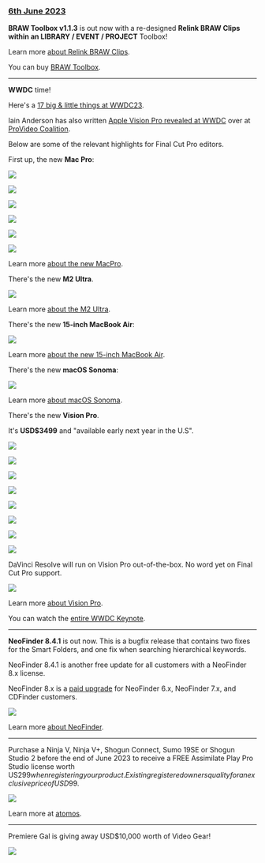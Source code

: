 ### [6th June 2023](/news/20230606)

**BRAW Toolbox v1.1.3** is out now with a re-designed **Relink BRAW Clips within an LIBRARY / EVENT / PROJECT** Toolbox!

Learn more [about Relink BRAW Clips](https://brawtoolbox.io/toolbox/#relink-braw-clips-within-an-library--event--project).

You can buy [BRAW Toolbox](https://brawtoolbox.io).

---

**WWDC** time!

Here's a [17 big & little things at WWDC23](https://developer.apple.com/videos/play/wwdc2023/111486/).

Iain Anderson has also written [Apple Vision Pro revealed at WWDC](https://www.provideocoalition.com/apple-vision-pro-revealed-at-wwdc/) over at [ProVideo Coalition](https://www.provideocoalition.com).

Below are some of the relevant highlights for Final Cut Pro editors.

First up, the new **Mac Pro**:

![](/static/wwdc23-macpro.png)

![](/static/wwdc23-macpro-pricing.png)

![](/static/wwdc23-macpro-compare.png)

![](/static/wwdc23-macpro-compare-2.png)

![](/static/wwdc23-macpro-compare-3.png)

![](/static/wwdc23-macpro-pricing-aud.png)

Learn more [about the new MacPro](https://www.apple.com/newsroom/2023/06/apple-unveils-new-mac-studio-and-brings-apple-silicon-to-mac-pro/).

There's the new **M2 Ultra**.

![](/static/wwdc23-m2ultra.png)

Learn more [about the M2 Ultra](https://www.apple.com/newsroom/2023/06/apple-introduces-m2-ultra/).

There's the new **15-inch MacBook Air**:

![](/static/wwdc23-macbook-air.jpg)

Learn more [about the new 15-inch MacBook Air](https://www.apple.com/au/newsroom/2023/06/apple-introduces-the-15-inch-macbook-air/).

There's the new **macOS Sonoma**:

![](/static/wwdc23-macos.jpg)

Learn more [about macOS Sonoma](https://www.apple.com/au/newsroom/2023/06/macos-sonoma-brings-new-capabilities-for-elevating-productivity-and-creativity/).

There's the new **Vision Pro**.

It's **USD$3499** and "available early next year in the U.S".

![](/static/wwdc23-vision-pro-1.jpeg)

![](/static/wwdc23-vision-pro-2.jpeg)

![](/static/wwdc23-vision-pro-3.jpeg)

![](/static/wwdc23-vision-pro-4.jpeg)

![](/static/wwdc23-vision-pro-5.jpeg)

![](/static/wwdc23-vision-pro-6.jpeg)

![](/static/wwdc23-vision-pro-7.jpeg)

![](/static/wwdc23-vision-pro-8.jpeg)

DaVinci Resolve will run on Vision Pro out-of-the-box. No word yet on Final Cut Pro support.

![](/static/resolve-on-vision-pro.jpg)

Learn more [about Vision Pro](https://www.apple.com/au/newsroom/2023/06/introducing-apple-vision-pro/).

You can watch the [entire WWDC Keynote](https://www.apple.com/apple-events/event-stream/).

---

**NeoFinder 8.4.1** is out now. This is a bugfix release that contains two fixes for the Smart Folders, and one fix when searching hierarchical keywords.

NeoFinder 8.4.1 is another free update for all customers with a NeoFinder 8.x license.

NeoFinder 8.x is a [paid upgrade](https://www.cdfinder.de/store.html) for NeoFinder 6.x, NeoFinder 7.x, and CDFinder customers.

![](/static/neofinder-8-4.jpeg)

Learn more [about NeoFinder](/ecosystem/tools/#neofinder).

---

Purchase a Ninja V, Ninja V+, Shogun Connect, Sumo 19SE or Shogun Studio 2 before the end of June 2023 to receive a FREE Assimilate Play Pro Studio license worth US$299 when registering your product. Existing registered owners quality for an exclusive price of USD$99.

![](/static/assimilate-play-pro-studio.jpg)

Learn more at [atomos](http://www.atomos.com).

---

Premiere Gal is giving away USD$10,000 worth of Video Gear!

[![](/static/kelsey-promo.jpeg)](https://www.youtube.com/watch?v=7nCISaCgVh4)